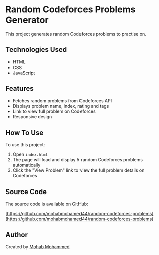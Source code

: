 # Random Codeforces Problems Generator

This project generates random Codeforces problems to practise on.

## Technologies Used

-   HTML
-   CSS
-   JavaScript

## Features

-   Fetches random problems from Codeforces API
-   Displays problem name, index, rating and tags
-   Link to view full problem on Codeforces
-   Responsive design

## How To Use

To use this project:

1.  Open  `index.html`
2.  The page will load and display 5 random Codeforces problems automatically
3.  Click the "View Problem" link to view the full problem details on Codeforces

## Source Code

The source code is available on GitHub:

[https://github.com/mohabmohamed44/random-codeforces-problems](https://github.com/mohabmohamed44/random-codeforces-problems)

## Author

Created by  [Mohab Mohammed](https://github.com/mohabmohamed44)
